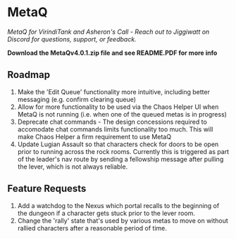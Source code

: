 # MetaQ

*MetaQ for VirindiTank and Asheron's Call - Reach out to Jiggiwatt on Discord for questions, support, or feedback.*

**Download the MetaQv4.0.1.zip file and see README.PDF for more info**

## Roadmap
1. Make the 'Edit Queue' functionality more intuitive, including better messaging (e.g. confirm clearing queue)
2. Allow for more functionality to be used via the Chaos Helper UI when MetaQ is not running (i.e. when one of the queued metas is in progress)
3. Deprecate chat commands - The design concessions required to accomodate chat commands limits functionality too much. This will make Chaos Helper a firm requirement to use MetaQ
4. Update Lugian Assault so that characters check for doors to be open prior to running across the rock rooms. Currently this is triggered as part of the leader's nav route by sending a fellowship message after pulling the lever, which is not always reliable.

## Feature Requests
1. Add a watchdog to the Nexus which portal recalls to the beginning of the dungeon if a character gets stuck prior to the lever room.
2. Change the 'rally' state that's used by various metas to move on without rallied characters after a reasonable period of time.

